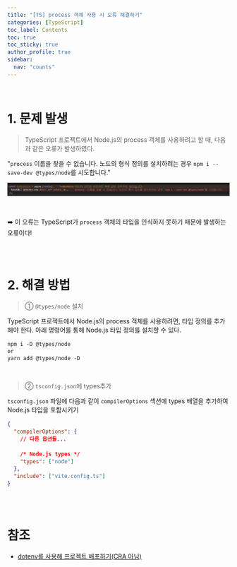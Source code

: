 ```yaml
---
title: "[TS] process 객체 사용 시 오류 해결하기"
categories: [TypeScript]
toc_label: Contents
toc: true
toc_sticky: true
author_profile: true
sidebar:
  nav: "counts"
---
```


<br>

# 1. 문제 발생

> TypeScript 프로젝트에서 Node.js의 process 객체를 사용하려고 할 때, 다음과 같은 오류가 발생하였다.

"`process` 이름을 찾을 수 없습니다. 노드의 형식 정의를 설치하려는 경우 `npm i --save-dev @types/node`를 시도합니다."

![](/assets/images/2024/2024-09-21-15-38-02.png)

<br>

➡️ 이 오류는 TypeScript가 `process` 객체의 타입을 인식하지 못하기 때문에 발생하는 오류이다!

<br><br>

# 2. 해결 방법

> ① `@types/node` 설치

TypeScript 프로젝트에서 Node.js의 process 객체를 사용하려면, 타입 정의를 추가해야 한다. 아래 명령어를 통해 Node.js 타입 정의를 설치할 수 있다.

```shell
npm i -D @types/node
or
yarn add @types/node -D
```

<br>

> ② `tsconfig.json`에 types추가

`tsconfig.json` 파일에 다음과 같이 `compilerOptions` 섹션에 types 배열을 추가하여 Node.js 타입을 포함시키기

```json
{
  "compilerOptions": {
    // 다른 옵션들...

    /* Node.js types */
    "types": ["node"]
  },
  "include": ["vite.config.ts"]
}
```

<br><br>

# 참조

- [dotenv를 사용해 프로젝트 배포하기(CRA 아님)](https://velog.io/@circlewee/7.-dotenv%EB%A5%BC-%EC%82%AC%EC%9A%A9%ED%95%B4-%ED%94%84%EB%A1%9C%EC%A0%9D%ED%8A%B8-%EB%B0%B0%ED%8F%AC%ED%95%98%EA%B8%B0CRA-%EC%95%84%EB%8B%98)

<br>
